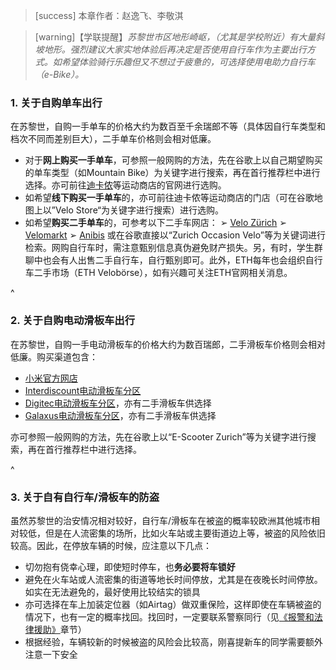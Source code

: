 > [success] 本章作者：赵逸飞、李敬淇

> [warning]【学联提醒】*苏黎世市区地形崎岖，（尤其是学校附近）有大量斜坡地形。强烈建议大家实地体验后再决定是否使用自行车作为主要出行方式。如希望体验骑行乐趣但又不想过于疲惫的，可选择使用电助力自行车（e-Bike）。*

### **1. 关于自购单车出行**
在苏黎世，自购一手单车的价格大约为数百至千余瑞郎不等（具体因自行车类型和档次不同而差别巨大），二手单车价格则会相对低廉。
- 对于**网上购买一手单车**，可参照一般网购的方法，先在谷歌上以自己期望购买的单车类型（如Mountain Bike）为关键字进行搜索，再在首行推荐栏中进行选择。亦可前往[迪卡侬](<https://www.decathlon.ch/de/>)等运动商店的官网进行选购。
- 如希望**线下购买一手单车**的，亦可前往迪卡侬等运动商店的门店（可在谷歌地图上以”Velo Store“为关键字进行搜索）进行选购。
- 如希望**购买二手单车**的，可参考以下二手车网店：
➢ [Velo Zürich](<https://www.velo-zuerich.ch/de/velo/fabrikat/gebraucht-kaufen>)
➢ [Velomarkt](<https://velomarkt.ch/veloboerse/zuerich>)
➢ [Anibis](<https://www.anibis.ch/de/c/motorrad-velo-fahrraeder/ort-zurich>)
或在谷歌直接以“Zurich Occasion Velo”等为关键词进行检索。网购自行车时，需注意甄别信息真伪避免财产损失。另，有时，学生群聊中也会有人出售二手自行车，自行甄别即可。此外，ETH每年也会组织自行车二手市场（ETH Velobörse），如有兴趣可关注ETH官网相关消息。

^
### **2. 关于自购电动滑板车出行**
在苏黎世，自购一手电动滑板车的价格大约为数百瑞郎，二手滑板车价格则会相对低廉。购买渠道包含：
- [小米官方网店](<https://mi-store.ch/c/E-Scooters>)
- [Interdiscount电动滑板车分区](<https://www.interdiscount.ch/de/search?search=e-scooter>)
- [Digitec电动滑板车分区](<https://www.digitec.ch/de/search?q=E-Scooter>)，亦有二手滑板车供选择
- [Galaxus电动滑板车分区](<https://www.galaxus.ch/de/search?q=E-Scooter>)，亦有二手滑板车供选择

亦可参照一般网购的方法，先在谷歌上以“E-Scooter Zurich”等为关键字进行搜索，再在首行推荐栏中进行选择。

^
### **3. 关于自有自行车/滑板车的防盗**
虽然苏黎世的治安情况相对较好，自行车/滑板车在被盗的概率较欧洲其他城市相对较低，但是在人流密集的场所，比如火车站或主要街道边上等，被盗的风险依旧较高。因此，在停放车辆的时候，应注意以下几点：
* 切勿抱有侥幸心理，即使短时停车，也**务必要将车锁好**
* 避免在火车站或人流密集的街道等地长时间停放，尤其是在夜晚长时间停放。如实在无法避免的，最好使用比较结实的锁具
* 亦可选择在车上加装定位器（如Airtag）做双重保险，这样即使在车辆被盗的情况下，也有一定的概率找回。找回时，一定要联系警察同行（见[《报警和法律援助》](<../security/reporting_to_police_and_legal_aid.md>)章节）
* 根据经验，车辆较新的时候被盗的风险会比较高，刚喜提新车的同学需要额外注意一下安全
